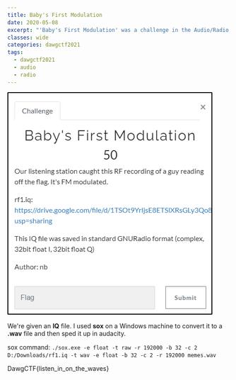 ```yaml
---
title: Baby's First Modulation
date: 2020-05-08
excerpt: "'Baby's First Modulation' was a challenge in the Audio/Radio category of DawgCTF 2021"
classes: wide
categories: dawgctf2021
tags:
  - dawgctf2021
  - audio
  - radio
---
```



![img](/assets/images/ctf/dawgctf2021-babysfirstmodulation/0.png)

We're given an **IQ** file. I used **sox** on a Windows machine to convert it to a **.wav** file and then sped it up in audacity. 

sox command:
`./sox.exe -e float -t raw -r 192000 -b 32 -c 2 D:/Downloads/rf1.iq -t wav -e float -b 32 -c 2 -r 192000 memes.wav
`

DawgCTF{listen_in_on_the_waves}
